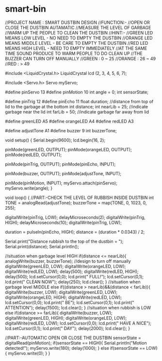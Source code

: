 # smart-bin
//PROJECT NAME : SMART DUSTBIN DESIGN
//FUNCTION:-
//OPEN OR CLOSE THE DUSTBIN AUTAMATIC
//MEASURE THE LEVEL OF GARBAGE
//WARM UP THE PEOPLE TO CLEAN THE DUSTBIN
//HINT:-
//GREEN LED MEANS LOW LEVEL - NO NEED TO EMPTY THE DUSTBIN
//ORANGE LED MEANS MIDDLE LEVEL - BE CARE TO EMPTY THE DUSTBIN
//RED LED MEANS HIGH LEVEL - NEED TO EMPTY IMMEDIATELY
//AT THE SAME TIME SOUND PRODUCE TO WARM PEOPLE TO DO CLEAN UP
//THE BUZZER CAN TURN OFF MANUALLY
//GREEN  : 0 ~ 25
//ORANGE : 26 ~ 49
//RED    : > 49

#include <LiquidCrystal.h>
LiquidCrystal lcd (2, 3, 4, 5, 6, 7);

#include <Servo.h>
Servo myServo;

#define pinServo 13
#define pinMotion 10
int angle = 0;
int sensorState;

#define pinTrig 12
#define pinEcho 11
float duration;
//distance from top of lid to the garbage at the bottom
int distance;
int nearLib = 25;  //indicate garbage near the lid
int farLib = 50;   //indicate garbage far away from lid

#define greenLED A5
#define orangeLED A4
#define redLED A3

#define adjustTone A1
#define buzzer 9
int buzzerTone;

void setup()
{
  Serial.begin(9600); 
  lcd.begin(16, 2);
  
  pinMode(greenLED, OUTPUT);
  pinMode(orangeLED, OUTPUT);
  pinMode(redLED, OUTPUT);
  
  pinMode(pinTrig, OUTPUT);
  pinMode(pinEcho, INPUT);
  
  pinMode(buzzer, OUTPUT);
  pinMode(adjustTone, INPUT);
  
  pinMode(pinMotion, INPUT);
  myServo.attach(pinServo);
  myServo.write(angle);
}

void loop()
{
  //PART:-CHECK THE LEVEL OF RUBBISH INSIDE DUSTBIN
  int TONE = analogRead(adjustTone);
  buzzerTone = map(TONE, 0, 1023, 0, 255);
  
  digitalWrite(pinTrig, LOW);
  delayMicroseconds(2);
  digitalWrite(pinTrig, HIGH);
  delayMicroseconds(10);
  digitalWrite(pinTrig, LOW);

  duration = pulseIn(pinEcho, HIGH);
  distance = (duration * 0.0343) / 2;
  
  Serial.print("Distance rubbish to the top of the dustbin = ");
  Serial.print(distance);
  Serial.println();
  
  //situation when garbage level HIGH
  if(distance <= nearLib){
    analogWrite(buzzer, buzzerTone); //design to turn off manually
    digitalWrite(greenLED, LOW);
    digitalWrite(orangeLED, LOW);
    digitalWrite(redLED, LOW);
    delay(500);
    digitalWrite(redLED, HIGH);
    delay(500);
    lcd.setCursor(0,0);
    lcd.print("      FULL!");
    lcd.setCursor(0,1);
    lcd.print("   CLEAN NOW");
    delay(250);
    lcd.clear();
  }
  //situation when garbage level MIDDLE
  else if((distance > nearLib)&&(distance < farLib)){
    digitalWrite(buzzer, LOW);
    digitalWrite(greenLED, LOW);
    digitalWrite(orangeLED, HIGH);
    digitalWrite(redLED, LOW);
    lcd.setCursor(0,0);
    lcd.print("       BE");
    lcd.setCursor(0,1);
    lcd.print("   ATTENTION");
    delay(1500);
    lcd.clear();
  }
  //situation when rubbish is LOW
  else if(distance >= farLib){
    digitalWrite(buzzer, LOW);
    digitalWrite(greenLED, HIGH);
    digitalWrite(orangeLED, LOW);
    digitalWrite(redLED, LOW);
    lcd.setCursor(0,0);
    lcd.print("  HAVE A NICE");
    lcd.setCursor(0,1);
    lcd.print("      DAY");
    delay(2000);
    lcd.clear();
  }
  
  //PART:-AUTOMATIC OPEN OR CLOSE THE DUSTBIN
  sensorState = digitalRead(pinMotion);
  if(sensorState == HIGH){
	Serial.println("Motion detected!");
    myServo.write(180);
    delay(1000);
  }
  else if(sensorState == LOW){
    myServo.write(0);
  }
}
